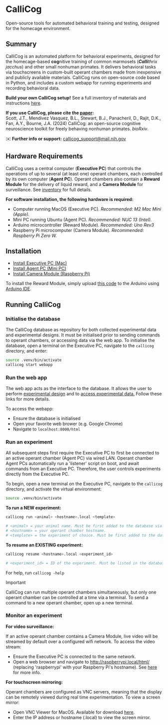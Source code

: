 # CalliCog

Open-source tools for automated behavioral training and testing, designed for the homecage environment.


## Summary ##

CalliCog is an automated platform for behavioral experiments, designed for the homecage-based **cog**nitive training of common marmosets (_**Calli**thrix jacchus_) and other small nonhuman primates. It delivers behavioral tasks via touchscreens in custom-built operant chambers made from inexpensive and publicly available materials. CalliCog runs on open-source code based in Python, and includes a custom webapp for running experiments and recording behavioral data. 

**Build your own CalliCog setup!** See a full inventory of materials and instructions [here]().

**If you use CalliCog, please cite the [paper]():**\
Scott, J.T., Mendivez Vasquez, B.L., Stewart, B.J., Panacheril, D., Rajit, D.K., Fan, A.Y., Bourne, J.A. (2024) CalliCog: an open-source cognitive neuroscience toolkit for freely behaving nonhuman primates. _bioRxiv_.  

✉️ **Further info or support:** callicog_support@mail.nih.gov 

## Hardware Requirements
CalliCog uses a central computer (**Executive PC**) that controls the operations of up to several (at least one) operant chambers, each controlled by its own computer (**Agent PC**). Operant chambers also contain a **Reward Module** for the delivery of liquid reward, and a **Camera Module** for surveillance. See [inventory]() for full details.

**For software installation, the following hardware is required:** 
* Computer running MacOS (Executive PC). _Recommended: M2 Mac Mini (Apple)._
* Mini PC running Ubuntu (Agent PC). _Recommended: NUC 13 (Intel)._
* Arduino microcontroller (Reward Module). _Recommended: Uno Rev3_
* Raspberry Pi microcomputer (Camera Module). _Recommended: Raspberry Pi Zero W._

## Installation
* [Install Executive PC (Mac)](docs/install_executive_pc.md)
* [Install Agent PC (Mini PC)](docs/install_agent_pc.md)
* [Install Camera Module (Raspberry Pi)](docs/install_camera_module.md)

To install the Reward Module, simply upload [this code](src/arduino/pump_code/pump_code.ino) to the Arduino using [Arduino IDE](https://www.arduino.cc/en/software).

## Running CalliCog

### Initialise the database

The CalliCog database as repository for both collected experimental data and experimental designs. It must be initialised prior to sending commands to operant chambers, or accessing data via the web app.
To initialise the database, open a terminal on the Executive PC, navigate to the `callicog` directory, and enter:
```sh
source .venv/bin/activate
callicog start webapp
```

### Run the web app
The web app acts as the interface to the database. It allows the user to perform [experimental design](docs/experimental_design.md) and to [access experimental data.](docs/data_reporting.md) Follow these links for more details.

To access the webapp:
* Ensure the database is initialised
* Open your favorite web brower (e.g. Google Chrome)
* Navigate to `localhost:8000/html`

### Run an experiment
All subsequent steps first require the Executive PC to first be connected to an active operant chamber (Agent PC) via wired LAN.
Operant chamber Agent PCs automatically run a 'listener' script on boot, and await commands from an Executive PC. Therefore, the user controls experiments directly from the Executive PC.

To begin, open a new terminal on the Executive PC, navigate to the `callicog` directory, and activate the virtual environment:
```sh
source .venv/bin/activate
```
**To run a NEW experiment:**
```sh
callicog run <animal> <hostname>.local <template>

# <animal> = your animal name. Must be first added to the database via the webapp tab 'Animals'.
# <hostname> = your operant chamber hostname.
# <template> = the experiment of choice. Must be first added to the database via the webapp tab 'Templates'.

```
**To resume an EXISTING experiment:**
```sh
callicog resume <hostname>.local <experiment_id>

# <experiment_id> = ID of the experiment. Must be listed in the database under the webapp tab 'Experiments'
```

For help, run `callicog -help`

> [!IMPORTANT]
> CalliCog can run multiple operant chambers simultaneously, but only one operant chamber can be controlled at a time via a terminal. To send a command to a new operant chamber, open up a new terminal.
 
### Monitor an experiment

**For video surveillance:**

If an active operant chamber contains a Camera Module, live video will be streamed by default over a configured wifi network. To access the video stream:
* Ensure the Executive PC is connected to the same network.
* Open a web browser and navigate to http://raspberrypi.local/html/ (replacing 'raspberrypi' with your Raspberry Pi's hostname). See [here](docs/install_camera_module.md) for more info.

**For touchscreen mirroring:**

Operant chambers are configured as VNC servers, meaning that the display can be remotely viewed during real time experimentation. To view a screen mirror:
* Open VNC Viewer for MacOS. Available for download [here](https://www.realvnc.com/en/connect/download/viewer/macos).
* Enter the IP address or hostname (<hostname>.local) to view the screen mirror.
